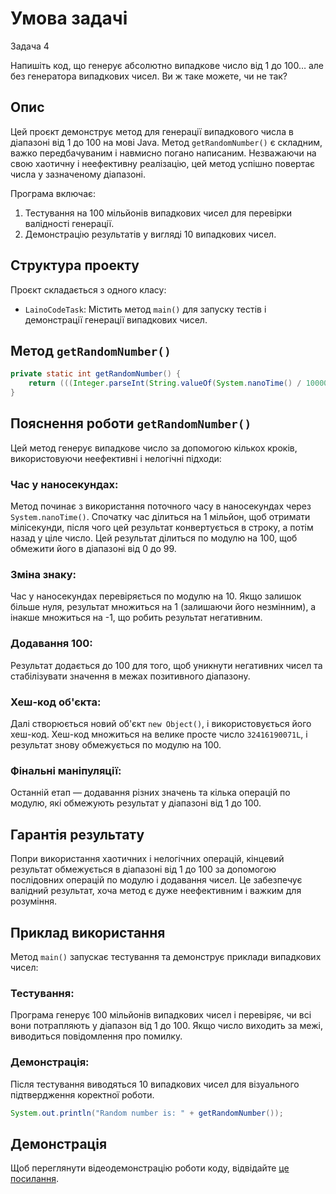 # Умова задачі
Задача 4️

Напишіть код, що генерує абсолютно випадкове число від 1 до 100… але без генератора випадкових чисел. Ви ж таке можете, чи не так?

## Опис

Цей проєкт демонструє метод для генерації випадкового числа в діапазоні від 1 до 100 на мові Java. Метод `getRandomNumber()` є складним, важко передбачуваним і навмисно погано написаним. Незважаючи на свою хаотичну і неефективну реалізацію, цей метод успішно повертає числа у зазначеному діапазоні.

Програма включає:
1. Тестування на 100 мільйонів випадкових чисел для перевірки валідності генерації.
2. Демонстрацію результатів у вигляді 10 випадкових чисел.

## Структура проекту

Проєкт складається з одного класу:

- `LainoCodeTask`: Містить метод `main()` для запуску тестів і демонстрації генерації випадкових чисел.

## Метод `getRandomNumber()`

```java
private static int getRandomNumber() {
    return (((Integer.parseInt(String.valueOf(System.nanoTime() / 1000000)) % 100) * ((int) System.nanoTime() % 10 > 0 ? 1 : -1) + 100) + ((int) (((new Object()).hashCode() * 32416190071L + 1) % 100) + 100) % 100 + 1) % 100 + 1;
}
```

## Пояснення роботи `getRandomNumber()`

Цей метод генерує випадкове число за допомогою кількох кроків, використовуючи неефективні і нелогічні підходи:

### Час у наносекундах:
Метод починає з використання поточного часу в наносекундах через `System.nanoTime()`. Спочатку час ділиться на 1 мільйон, щоб отримати мілісекунди, після чого цей результат конвертується в строку, а потім назад у ціле число. Цей результат ділиться по модулю на 100, щоб обмежити його в діапазоні від 0 до 99.

### Зміна знаку:
Час у наносекундах перевіряється по модулю на 10. Якщо залишок більше нуля, результат множиться на 1 (залишаючи його незмінним), а інакше множиться на -1, що робить результат негативним.

### Додавання 100:
Результат додається до 100 для того, щоб уникнути негативних чисел та стабілізувати значення в межах позитивного діапазону.

### Хеш-код об'єкта:
Далі створюється новий об'єкт `new Object()`, і використовується його хеш-код. Хеш-код множиться на велике просте число `32416190071L`, і результат знову обмежується по модулю на 100.

### Фінальні маніпуляції:
Останній етап — додавання різних значень та кілька операцій по модулю, які обмежують результат у діапазоні від 1 до 100.

## Гарантія результату

Попри використання хаотичних і нелогічних операцій, кінцевий результат обмежується в діапазоні від 1 до 100 за допомогою послідовних операцій по модулю і додавання чисел. Це забезпечує валідний результат, хоча метод є дуже неефективним і важким для розуміння.

## Приклад використання

Метод `main()` запускає тестування та демонструє приклади випадкових чисел:

### Тестування:
Програма генерує 100 мільйонів випадкових чисел і перевіряє, чи всі вони потрапляють у діапазон від 1 до 100. Якщо число виходить за межі, виводиться повідомлення про помилку.

### Демонстрація:
Після тестування виводяться 10 випадкових чисел для візуального підтвердження коректної роботи.

```java
System.out.println("Random number is: " + getRandomNumber());
```

## Демонстрація

Щоб переглянути відеодемонстрацію роботи коду, відвідайте [це посилання](https://drive.google.com/file/d/15mJn1hDfgo1GYg8tng0mLtZuxtIzrMZk/view?usp=sharing).
